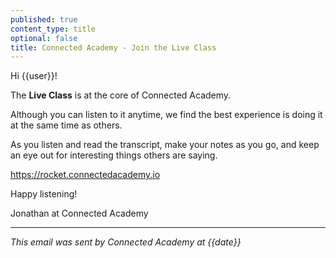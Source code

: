 ```yaml
---
published: true
content_type: title
optional: false
title: Connected Academy - Join the Live Class
---
```

Hi {{user}}!

The **Live Class** is at the core of Connected Academy.

Although you can listen to it anytime, we find the best experience is doing it at the same time as others.

As you listen and read the transcript, make your notes as you go, and keep an eye out for interesting things others are saying.

https://rocket.connectedacademy.io

Happy listening!

Jonathan at Connected Academy

----
_This email was sent by Connected Academy at {{date}}_